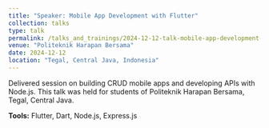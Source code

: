 ```yaml
---
title: "Speaker: Mobile App Development with Flutter"
collection: talks
type: talk
permalink: /talks_and_trainings/2024-12-12-talk-mobile-app-development-with-flutter
venue: "Politeknik Harapan Bersama"
date: 2024-12-12
location: "Tegal, Central Java, Indonesia"
---
```


Delivered session on building CRUD mobile apps and developing APIs with Node.js. This talk was held for students of Politeknik Harapan Bersama, Tegal, Central Java.

**Tools:** Flutter, Dart, Node.js, Express.js
